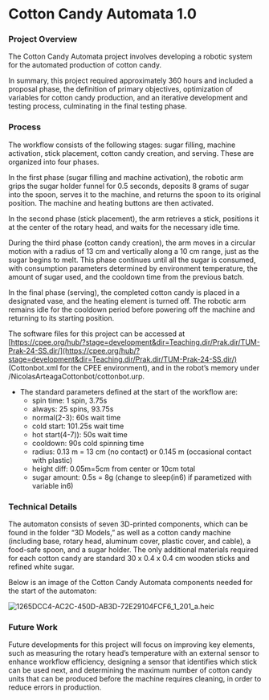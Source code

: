 # Cotton Candy Automata 1.0

### **Project Overview**

The Cotton Candy Automata project involves developing a robotic system for the automated production of cotton candy.

In summary, this project required approximately 360 hours and included a proposal phase, the definition of primary objectives, optimization of variables for cotton candy production, and an iterative development and testing process, culminating in the final testing phase.

### Process

The workflow consists of the following stages: sugar filling, machine activation, stick placement, cotton candy creation, and serving. These are organized into four phases.

In the first phase (sugar filling and machine activation), the robotic arm grips the sugar holder funnel for 0.5 seconds, deposits 8 grams of sugar into the spoon, serves it to the machine, and returns the spoon to its original position. The machine and heating buttons are then activated.

In the second phase (stick placement), the arm retrieves a stick, positions it at the center of the rotary head, and waits for the necessary idle time.

During the third phase (cotton candy creation), the arm moves in a circular motion with a radius of 13 cm and vertically along a 10 cm range, just as the sugar begins to melt. This phase continues until all the sugar is consumed, with consumption parameters determined by environment temperature, the amount of sugar used, and the cooldown time from the previous batch.

In the final phase (serving), the completed cotton candy is placed in a designated vase, and the heating element is turned off. The robotic arm remains idle for the cooldown period before powering off the machine and returning to its starting position.

The software files for this project can be accessed at [https://cpee.org/hub/?stage=development&dir=Teaching.dir/Prak.dir/TUM-Prak-24-SS.dir/](https://cpee.org/hub/?stage=development&dir=Teaching.dir/Prak.dir/TUM-Prak-24-SS.dir/) (Cottonbot.xml for the CPEE environment), and in the robot’s memory under /NicolasArteagaCottonbot/cottonbot.urp.

- The standard parameters defined at the start of the workflow are:
    - spin time: 1 spin, 3.75s
    - always: 25 spins, 93.75s
    - normal(2-3): 60s wait time
    - cold start: 101.25s wait time
    - hot start(4-7)): 50s wait time
    - cooldown: 90s cold spinning time
    - radius: 0.13 m = 13 cm (no contact) or 0.145 m (occasional contact with plastic)
    - height diff: 0.05m=5cm from center or 10cm total
    - sugar amount: 0.5s = 8g (change to sleep(in6) if parametized with variable in6)

### Technical Details

The automaton consists of seven 3D-printed components, which can be found in the folder “3D Models,” as well as a cotton candy machine (including base, rotary head, aluminum cover, plastic cover, and cable), a food-safe spoon, and a sugar holder. The only additional materials required for each cotton candy are standard 30 x 0.4 x 0.4 cm wooden sticks and refined white sugar.

Below is an image of the Cotton Candy Automata components needed for the start of the automaton:

![1265DCC4-AC2C-450D-AB3D-72E29104FCF6_1_201_a.heic](Cotton%20Candy%20Automata%201%200%2011f3835bc17f80b28492dd993cb6950e/1265DCC4-AC2C-450D-AB3D-72E29104FCF6_1_201_a.heic)

### Future Work

Future developments for this project will focus on improving key elements, such as measuring the rotary head’s temperature with an external sensor to enhance workflow efficiency, designing a sensor that identifies which stick can be used next, and determining the maximum number of cotton candy units that can be produced before the machine requires cleaning, in order to reduce errors in production.